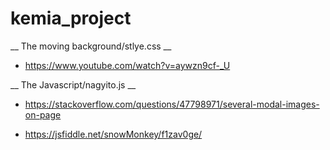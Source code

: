 # kemia_project
__ The moving background/stlye.css __
* https://www.youtube.com/watch?v=aywzn9cf-_U

__ The Javascript/nagyito.js __
* https://stackoverflow.com/questions/47798971/several-modal-images-on-page

* https://jsfiddle.net/snowMonkey/f1zav0ge/
